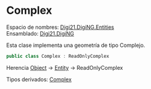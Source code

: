 # Complex

Espacio de nombres: [Digi21.DigiNG.Entities](/digi3d-net/programacion/.net/referencia/digi21.diging/digi21.diging.entities/)  
Ensamblado: [Digi21.DigiNG](/digi3d-net/programacion/.net/referencia/digi21.diging.plugin/digi21.diging/)

Esta clase implementa una geometría de tipo Complejo.

```csharp
public class Complex : ReadOnlyComplex
```

Herencia [Object](https://docs.microsoft.com/en-us/dotnet/api/system.object?view=net-5.0) → [Entity](/digi3d-net/programacion/.net/referencia/digi21.diging/digi21.diging.entities/clases/entity/) → ReadOnlyComplex

Tipos derivados: [Complex](/digi3d-net/programacion/.net/referencia/digi21.diging/digi21.diging.entities/clases/complex/)



## 

